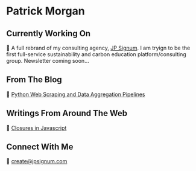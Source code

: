 # Patrick Morgan



## Currently Working On 

:construction: A full rebrand of my consulting agency, [JP Signum](https://www.jpsignum.com). I am tryign to be the first full-service sustainability and carbon education platform/consulting group. Newsletter coming soon... 

## From The Blog

:snake: [Python Web Scraping and Data Aggregation Pipelines](https://www.jpsignum.com/blog/5c6ba462f909a641d754fe79)

## Writings From Around The Web

:book: [Closures in Javascript](https://gist.github.com/jp-signum/286e0d618936661b9638ef0eec58f755)

## Connect With Me

:email: create@jpsignum.com

